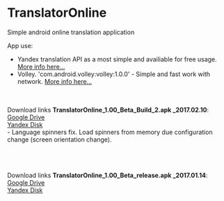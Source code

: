 # TranslatorOnline
Simple android online translation application

App use:
- Yandex translation API as a most simple and availiable for free usage. <a href="https://tech.yandex.ru/translate/" target="_blank">More info here...</a>
- Volley. 'com.android.volley:volley:1.0.0' - Simple and fast work with network. <a href="https://developer.android.com/training/volley/index.html" target="_blank">More info here...</a>
<br><br><br>

Download links <b>TranslatorOnline_1.00_Beta_Build_2.apk _2017.02.10</b>:<br>
<a href="https://drive.google.com/open?id=0BzoKZrHsxcSbMGlSMElVV0FYalk" target="_blank">Google Drive</a><br>
<a href="https://yadi.sk/d/kwaWvIQU3DoutE" target="_blank">Yandex Disk</a><br>
\- Language spinners fix. Load spinners from memory due configuration change (screen orientation change).

<br><br><br>
Download links <b>TranslatorOnline_1.00_Beta_release.apk _2017.01.14</b>:<br>
<a href="https://drive.google.com/open?id=0BzoKZrHsxcSbbjRhb1UtZjVoWHM" target="_blank">Google Drive</a><br>
<a href="https://yadi.sk/d/-GEpivR238yXm4" target="_blank">Yandex Disk</a><br>
